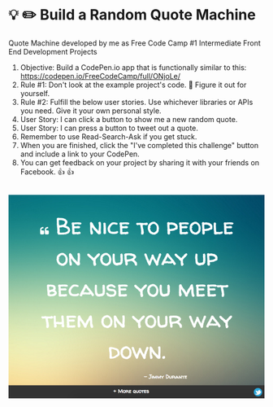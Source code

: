 # :bulb: :pencil2: Build a Random Quote Machine
Quote Machine developed by me as Free Code Camp #1 Intermediate Front End Development Projects


1. Objective: Build a CodePen.io app that is functionally similar to this: https://codepen.io/FreeCodeCamp/full/ONjoLe/
2. Rule #1: Don't look at the example project's code. :punch: Figure it out for yourself.
3. Rule #2: Fulfill the below user stories. Use whichever libraries or APIs you need. Give it your own personal style.
4. User Story: I can click a button to show me a new random quote.
5. User Story: I can press a button to tweet out a quote.
6. Remember to use Read-Search-Ask if you get stuck.
7. When you are finished, click the "I've completed this challenge" button and include a link to your CodePen.
8. You can get feedback on your project by sharing it with your friends on Facebook. :+1: :+1:

<br/>
<img src="capture.png" />
